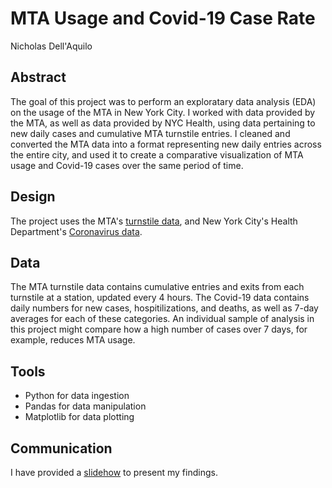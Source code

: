 # MTA Usage and Covid-19 Case Rate
Nicholas Dell'Aquilo

## Abstract
The goal of this project was to perform an exploratary data analysis (EDA) on the usage of the MTA in New York City. I worked with data provided by the MTA, as well as data provided by NYC Health, using data pertaining to new daily cases and cumulative MTA turnstile entries. I cleaned and converted the MTA data into a format representing new daily entries across the entire city, and used it to create a comparative visualization of MTA usage and Covid-19 cases over the same period of time.

## Design
The project uses the MTA's [turnstile data](http://web.mta.info/developers/turnstile.html), and New York City's Health Department's [Coronavirus data](https://github.com/nychealth/coronavirus-data/). 

## Data
The MTA turnstile data contains cumulative entries and exits from each turnstile at a station, updated every 4 hours. The Covid-19 data contains daily numbers for new cases, hospitilizations, and deaths, as well as 7-day averages for each of these categories. An individual sample of analysis in this project might compare how a high number of cases over 7 days, for example, reduces MTA usage.

## Tools
* Python for data ingestion
* Pandas for data manipulation
* Matplotlib for data plotting

## Communication
I have provided a [slidehow](https://github.com/nickdellaquilo/Metis-Project-1/blob/main/mta_slides.pdf) to present my findings.
